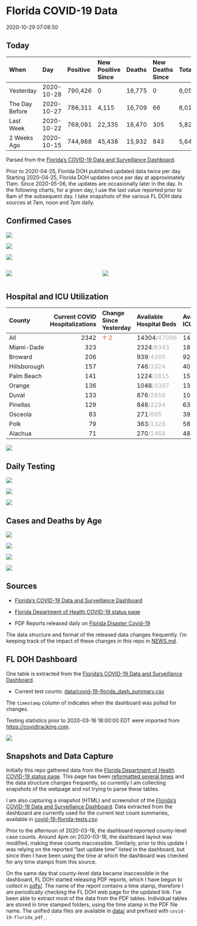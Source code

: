 Florida COVID-19 Data
================
2020-10-29 07:08:50

## Today

| When           | Day        | Positive | New Positive Since | Deaths | New Deaths Since | Total     |
| :------------- | :--------- | :------- | :----------------- | :----- | :--------------- | :-------- |
| Yesterday      | 2020-10-28 | 790,426  | 0                  | 16,775 | 0                | 6,053,154 |
| The Day Before | 2020-10-27 | 786,311  | 4,115              | 16,709 | 66               | 6,014,492 |
| Last Week      | 2020-10-22 | 768,091  | 22,335             | 16,470 | 305              | 5,821,939 |
| 2 Weeks Ago    | 2020-10-15 | 744,988  | 45,438             | 15,932 | 843              | 5,643,521 |

Parsed from the [Florida’s COVID-19 Data and Surveillance
Dashboard](https://fdoh.maps.arcgis.com/apps/opsdashboard/index.html#/8d0de33f260d444c852a615dc7837c86).

Prior to 2020-04-25, Florida DOH published updated data twice per day.
Starting 2020-04-25, Florida DOH updates once per day at approximately
11am. Since 2020-05-06, the updates are occasionally later in the day.
In the following charts, for a given day, I use the last value reported
prior to 8am of the subsequent day. I take snapshots of the various FL
DOH data sources at 7am, noon and 7pm daily.

## Confirmed Cases

![](plots/covid-19-florida-daily-test-changes.png)

![](plots/covid-19-florida-deaths-by-day.png)

![](plots/covid-19-florida-county-top-6.png)

<div class="columns">

<div class="column is-full-mobile">

![](plots/covid-19-florida-testing.png)

</div>

<div class="column is-full-mobile">

![](plots/covid-19-florida-total-positive.png)

</div>

</div>

## Hospital and ICU Utilization

| County       | Current COVID Hospitalizations | Change Since Yesterday                  | Available Hospital Beds                      | Available ICU Beds                         |
| :----------- | -----------------------------: | :-------------------------------------- | :------------------------------------------- | :----------------------------------------- |
| All          |                           2342 | <span style="color: #EC4E20">↑ 2</span> | 14304<span style="color: #aaa">/47096</span> | 1403<span style="color: #aaa">/4667</span> |
| Miami-Dade   |                            323 |                                         | 2324<span style="color: #aaa">/6343</span>   | 186<span style="color: #aaa">/754</span>   |
| Broward      |                            206 |                                         | 939<span style="color: #aaa">/4265</span>    | 92<span style="color: #aaa">/370</span>    |
| Hillsborough |                            157 |                                         | 746<span style="color: #aaa">/3324</span>    | 40<span style="color: #aaa">/342</span>    |
| Palm Beach   |                            141 |                                         | 1224<span style="color: #aaa">/2815</span>   | 153<span style="color: #aaa">/232</span>   |
| Orange       |                            136 |                                         | 1048<span style="color: #aaa">/3397</span>   | 132<span style="color: #aaa">/266</span>   |
| Duval        |                            133 |                                         | 876<span style="color: #aaa">/2858</span>    | 107<span style="color: #aaa">/330</span>   |
| Pinellas     |                            129 |                                         | 848<span style="color: #aaa">/2294</span>    | 63<span style="color: #aaa">/237</span>    |
| Osceola      |                             83 |                                         | 271<span style="color: #aaa">/895</span>     | 39<span style="color: #aaa">/84</span>     |
| Polk         |                             79 |                                         | 363<span style="color: #aaa">/1328</span>    | 58<span style="color: #aaa">/124</span>    |
| Alachua      |                             71 |                                         | 270<span style="color: #aaa">/1468</span>    | 48<span style="color: #aaa">/260</span>    |

![](plots/covid-19-florida-icu-usage.png)

## Daily Testing

![](plots/covid-19-florida-tests-per-case.png)

<!-- ![](plots/covid-19-florida-change-new-cases.png) -->

![](plots/covid-19-florida-tests-percent-positive.png)

![](plots/covid-19-florida-test-and-case-growth.png)

## Cases and Deaths by Age

![](plots/covid-19-florida-weekly-events-by-age.png)

![](plots/covid-19-florida-age.png)

![](plots/covid-19-florida-age-deaths.png)

![](plots/covid-19-florida-age-sex.png)

## Sources

  - [Florida’s COVID-19 Data and Surveillance
    Dashboard](https://fdoh.maps.arcgis.com/apps/opsdashboard/index.html#/8d0de33f260d444c852a615dc7837c86)

  - [Florida Department of Health COVID-19 status
    page](http://www.floridahealth.gov/diseases-and-conditions/COVID-19/)

  - PDF Reports released daily on [Florida Disaster
    Covid-19](http://www.floridahealth.gov/diseases-and-conditions/COVID-19/)

The data structure and format of the released data changes frequently.
I’m keeping track of the impact of these changes in this repo in
[NEWS.md](NEWS.md).

## FL DOH Dashboard

One table is extracted from the [Florida’s COVID-19 Data and
Surveillance
Dashboard](https://fdoh.maps.arcgis.com/apps/opsdashboard/index.html#/8d0de33f260d444c852a615dc7837c86).

  - Current test counts:
    [data/covid-19-florida\_dash\_summary.csv](data/covid-19-florida_dash_summary.csv)

The `timestamp` column of indicates when the dashboard was polled for
changes.

Testing statistics prior to 2020-03-16 18:00:00 EDT were imported from
<https://covidtracking.com>.

![](screenshots/fodh_maps_arcgis_com__apps__opsdashboard.png)

## Snapshots and Data Capture

Initially this repo gathered data from the [Florida Department of Health
COVID-19 status
page](http://www.floridahealth.gov/diseases-and-conditions/COVID-19/).
This page has been [reformatted several
times](screenshots/floridahealth_gov__diseases-and-conditions__COVID-19.png)
and the data structure changes frequently, so currently I am collecting
snapshots of the webpage and not trying to parse these tables.

I am also capturing a snapshot (HTML) and screenshot of the [Florida’s
COVID-19 Data and Surveillance
Dashboard](https://fdoh.maps.arcgis.com/apps/opsdashboard/index.html#/8d0de33f260d444c852a615dc7837c86).
Data extracted from the dashboard are currently used for the current
test count summaries, available in
[covid-19-florida-tests.csv](covid-19-florida-tests.csv).

Prior to the afternoon of 2020-03-18, the dashboard reported
county-level case counts. Around 4pm on 2020-03-18, the dashboard layout
was modified, making these counts inaccessible. Similarly, prior to this
update I was relying on the reported “last update time” listed in the
dashboard, but since then I have been using the time at which the
dashboard was checked for any time stamps from this source.

On the same day that county-level data became inaccessible in the
dashboard, FL DOH started releasing PDF reports, which I have begun to
collect in [pdfs/](pdfs/). The name of the report contains a time stamp,
therefore I am periodically checking the FL DOH web page for the updated
link. I’ve been able to extract most of the data from the PDF tables.
Individual tables are stored in time stamped folders, using the time
stamp in the PDF file name. The unified data files are available in
[data/](data/) and prefixed with `covid-19-florida_pdf_`.
